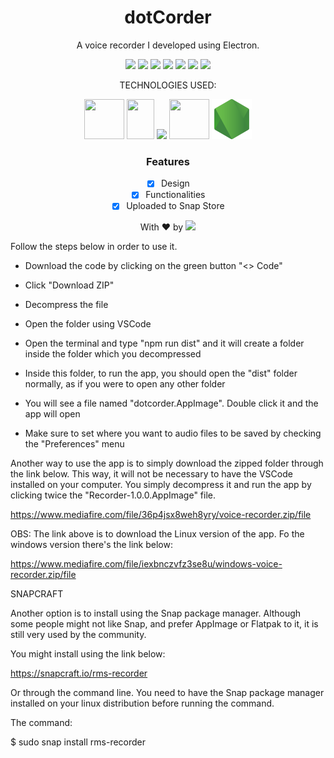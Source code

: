 <h1 align="center">dotCorder</h1>

<p align="center">A voice recorder I developed using Electron.</p>

<div align="center">

<img src="https://img.shields.io/badge/os-Linux-green" /> <img src="https://img.shields.io/badge/os-Windows-blue" /> <img src="https://img.shields.io/badge/release-v1.0.0-blue" /> <a href="https://www.npmjs.com/"><img src="https://img.shields.io/badge/npm-v9.3.1-red" /></a> <a href="https://nodejs.org/en/"><img src="https://img.shields.io/badge/node.js-v.18.14.0-brightgreen" /></a> <img src="https://img.shields.io/badge/license-MIT-blue" /> <img src="https://img.shields.io/badge/Electron-v22.1.0-cyan" />

TECHNOLOGIES USED:

<a><img src="https://upload.wikimedia.org/wikipedia/commons/thumb/6/61/HTML5_logo_and_wordmark.svg/2048px-HTML5_logo_and_wordmark.svg.png" style="width: 64px; height: 64px;" /></a>
<a><img src="https://upload.wikimedia.org/wikipedia/commons/thumb/d/d5/CSS3_logo_and_wordmark.svg/1452px-CSS3_logo_and_wordmark.svg.png" style="width: 44px; height: 64px;" /></a>
<a target="_blank" href="https://developer.mozilla.org/en-US/docs/Web/JavaScript"><img src="https://upload.wikimedia.org/wikipedia/commons/thumb/6/6a/JavaScript-logo.png/64px-JavaScript-logo.png" /></a>
<a href="https://www.electronjs.org/" target="_blank"><img src="https://upload.wikimedia.org/wikipedia/commons/thumb/9/91/Electron_Software_Framework_Logo.svg/2048px-Electron_Software_Framework_Logo.svg.png" style="width: 64px; height: 64px;" /></a>
<a href="https://nodejs.org/"><img src="https://raw.githubusercontent.com/devicons/devicon/master/icons/nodejs/nodejs-original.svg" style="width: 64px; height: 64px;" /></a>

### Features

- [x] Design
- [x] Functionalities
- [x] Uploaded to Snap Store

</div>

<p align="center">With ❤ by <img src=https://img.shields.io/badge/-dotExtension-black /> <p/>



<p>Follow the steps below in order to use it.</p>

- Download the code by clicking on the green button "<> Code"

- Click "Download ZIP"

- Decompress the file

- Open the folder using VSCode

- Open the terminal and type "npm run dist" and it will create a folder inside the folder which you decompressed

- Inside this folder, to run the app, you should open the "dist" folder normally, as if you were to open any other folder

- You will see a file named "dotcorder.AppImage". Double click it and the app will open

- Make sure to set where you want to audio files to be saved by checking the "Preferences" menu


Another way to use the app is to simply download the zipped folder through the link below. This way, it will not be necessary to have the VSCode installed on your computer. You simply decompress it and run the app by clicking twice the "Recorder-1.0.0.AppImage" file.

https://www.mediafire.com/file/36p4jsx8weh8yry/voice-recorder.zip/file

OBS: The link above is to download the Linux version of the app. Fo the windows version there's the link below:

https://www.mediafire.com/file/iexbnczvfz3se8u/windows-voice-recorder.zip/file



SNAPCRAFT

Another option is to install using the Snap package manager. Although some people might not like Snap, and prefer AppImage or Flatpak to it, it is still very used by the community.

You might install using the link below:

https://snapcraft.io/rms-recorder


Or through the command line. You need to have the Snap package manager installed on your linux distribution before running the command.

The command:

$ sudo snap install rms-recorder
